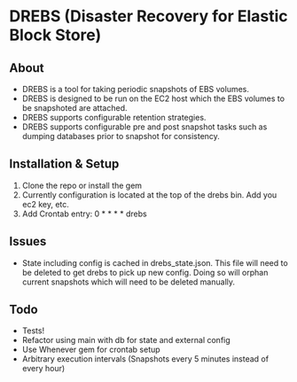 # DREBS (Disaster Recovery for Elastic Block Store)

## About
* DREBS is a tool for taking periodic snapshots of EBS volumes.
* DREBS is designed to be run on the EC2 host which the EBS volumes to be snapshoted are attached.
* DREBS supports configurable retention strategies.
* DREBS supports configurable pre and post snapshot tasks such as dumping databases prior to snapshot for consistency.

## Installation & Setup
1. Clone the repo or install the gem
1. Currently configuration is located at the top of the drebs bin.  Add you ec2 key, etc.
1. Add Crontab entry: 0 * * * * drebs

## Issues
* State including config is cached in drebs_state.json.  This file will need to be deleted to get drebs to pick up new config.  Doing so will orphan current snapshots which will need to be deleted manually.

## Todo
* Tests!
* Refactor using main with db for state and external config
* Use Whenever gem for crontab setup
* Arbitrary execution intervals (Snapshots every 5 minutes instead of every hour)
